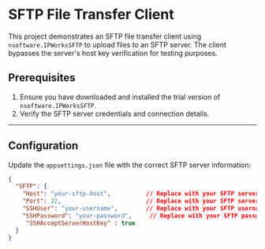 ﻿# SFTP File Transfer Client

This project demonstrates an SFTP file transfer client using `nsoftware.IPWorksSFTP` to upload files to an SFTP server. The client bypasses the server's host key verification for testing purposes.

## Prerequisites

1. Ensure you have downloaded and installed the trial version of `nsoftware.IPWorksSFTP`.
2. Verify the SFTP server credentials and connection details.

---

## Configuration

Update the `appsettings.json` file with the correct SFTP server information:

```json
{
  "SFTP": {
    "Host": "your-sftp-host",          // Replace with your SFTP server address (e.g., "test.rebex.net")
    "Port": 22,                        // Replace with your SFTP server port (default is 22)
    "SSHUser": "your-username",        // Replace with your SFTP username
    "SSHPassword": "your-password",     // Replace with your SFTP password
     "SSHAcceptServerHostKey" : true    
  }
}
